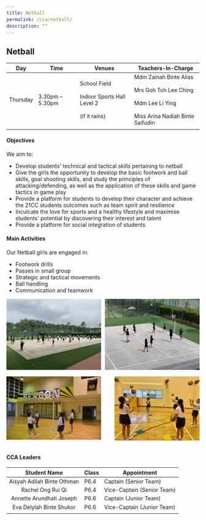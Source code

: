 ```yaml
---
title: Netball
permalink: /cca/netball/
description: ""
---
```

## Netball

| **Day** | **Time** | **Venues** | **Teachers-In-Charge** |
|:---:|---|---|---|
| Thursday | 3.30pm – 5.30pm | School Field<br><br>Indoor Sports Hall Level 2<br><br>(if it rains) | Mdm Zainah Binte Alias<br><br>Mrs Goh Toh Lee Ching<br><br>Mdm Lee Li Ying<br><br>Miss Arina Nadiah Binte Saifudin |
|  |  |  |  |

#### Objectives

We aim to:<br>
*   Develop students' technical and tactical skills pertaining to netball
*   Give the girls the opportunity to develop the basic footwork and ball skills, goal shooting skills, and study the principles of attacking/defending, as well as the application of these skills and game tactics in game play
*   Provide a platform for students to develop their character and achieve the 21CC students outcomes such as team spirit and resilience
*   Inculcate the love for sports and a healthy lifestyle and maximise students' potential by discovering their interest and talent
*   Provide a platform for social integration of students

#### Main Activities

Our Netball girls are engaged in:

*   Footwork drills
*   Passes in small group
*   Strategic and tactical movements
*   Ball handling
*   Communication and teamwork

<img src="/images/Netball 3.jpg" style="width:49%" align=left>
<img src="/images/Netball 4.jpg" style="width:49%" align=right>
<br clear="left"><br>

<img src="/images/Netball 1.jpg" style="width:49%" align=left>
<img src="/images/Netball 2.jpg" style="width:44%" align=right>
<br clear="left"><br>

#### CCA Leaders

| **Student Name** | **Class** | **Appointment** |
|:---:|---|---|
| Aisyah Adilah Binte Othman | P6.4 | Captain (Senior Team) |
| Rachel Ong Rui Qi | P6.4 | Vice-Captain (Senior Team) |
| Annette Arundhati Joseph | P6.6 | Captain (Junior Team) |
| Eva Delylah Binte Shukor | P6.6 | Vice-Captain (Junior Team) |
|  |  |  |